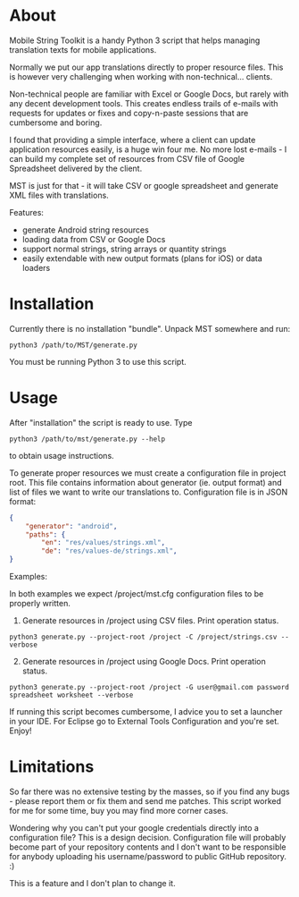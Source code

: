 About
=====

Mobile String Toolkit is a handy Python 3 script that helps managing
translation texts for mobile applications.

Normally we put our app translations directly to proper resource files. This
is however very challenging when working with non-technical... clients.

Non-technical people are familiar with Excel or Google Docs, but rarely with
any decent development tools. This creates endless trails of e-mails with requests
for updates or fixes and copy-n-paste sessions that are cumbersome and boring.

I found that providing a simple interface, where a client can update application
resources easily, is a huge win four me. No more lost e-mails - I can build my
complete set of resources from CSV file of Google Spreadsheet delivered by
the client.

MST is just for that - it will take CSV or google spreadsheet and generate
XML files with translations.

Features:
 * generate Android string resources
 * loading data from CSV or Google Docs
 * support normal strings, string arrays or quantity strings
 * easily extendable with new output formats (plans for iOS) or data loaders

Installation
============

Currently there is no installation "bundle". Unpack MST somewhere and run:

```shell
python3 /path/to/MST/generate.py
```

You must be running Python 3 to use this script.

Usage
=====

After "installation" the script is ready to use. Type
```shell
python3 /path/to/mst/generate.py --help
```
to obtain usage instructions.

To generate proper resources we must create a configuration file in 
project root. This file contains information about generator (ie. output format)
and list of files we want to write our translations to. Configuration file is in 
JSON format:
```JSON
{
	"generator": "android",
	"paths": {
		"en": "res/values/strings.xml",
		"de": "res/values-de/strings.xml",
}
```

Examples:

In both examples we expect /project/mst.cfg configuration files to be properly written.

1) Generate resources in /project using CSV files. Print operation status.
```shell
python3 generate.py --project-root /project -C /project/strings.csv --verbose
```
2) Generate resources in /project using Google Docs. Print operation status.
```shell
python3 generate.py --project-root /project -G user@gmail.com password spreadsheet worksheet --verbose
```
If running this script becomes cumbersome, I advice you to set a launcher in your IDE. For Eclipse
go to External Tools Configuration and you're set. Enjoy!

Limitations
===========

So far there was no extensive testing by the masses, so if you find any bugs - please report them or fix
them and send me patches. This script worked for me for some time, buy you may find more corner cases.

Wondering why you can't put your google credentials directly into a configuration file?
This is a design decision. Configuration file will probably become part of your repository
contents and I don't want to be responsible for anybody uploading his username/password
to public GitHub repository. :)

This is a feature and I don't plan to change it.
